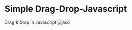 # Simple Drag-Drop-Javascript
Drag &amp; Drop in Javascript
![asd](https://user-images.githubusercontent.com/71569136/217875144-656b9db3-7349-4e9f-9a01-087f947c790a.png)
